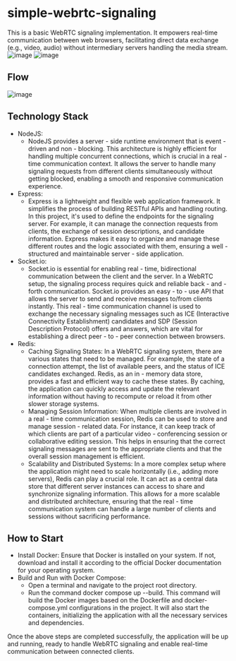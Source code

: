 # simple-webrtc-signaling
This is a basic WebRTC signaling implementation. It empowers real-time communication between web browsers, facilitating direct data exchange (e.g., video, audio) without intermediary servers handling the media stream.
![image](https://github.com/user-attachments/assets/762fc121-5b3f-45ef-b01c-b28a689d660a)
![image](https://github.com/user-attachments/assets/94ea9d5d-ae87-439d-a3a9-aa59e67f16af)

## Flow
![image](https://github.com/user-attachments/assets/6fbb2d29-f0ed-4c25-80ae-4b1fc2612d1c)


## Technology Stack
- NodeJS:
  - NodeJS provides a server - side runtime environment that is event - driven and non - blocking. This architecture is highly efficient for handling multiple concurrent connections, which is crucial in a real - time communication context. It allows the server to handle many signaling requests from different clients simultaneously without getting blocked, enabling a smooth and responsive communication experience.
- Express:
  - Express is a lightweight and flexible web application framework. It simplifies the process of building RESTful APIs and handling routing. In this project, it's used to define the endpoints for the signaling server. For example, it can manage the connection requests from clients, the exchange of session descriptions, and candidate information. Express makes it easy to organize and manage these different routes and the logic associated with them, ensuring a well - structured and maintainable server - side application.
- Socket.io: 
  - Socket.io is essential for enabling real - time, bidirectional communication between the client and the server. In a WebRTC setup, the signaling process requires quick and reliable back - and - forth communication. Socket.io provides an easy - to - use API that allows the server to send and receive messages to/from clients instantly. This real - time communication channel is used to exchange the necessary signaling messages such as ICE (Interactive Connectivity Establishment) candidates and SDP (Session Description Protocol) offers and answers, which are vital for establishing a direct peer - to - peer connection between browsers.
- Redis:
  - Caching Signaling States: In a WebRTC signaling system, there are various states that need to be managed. For example, the state of a connection attempt, the list of available peers, and the status of ICE candidates exchanged. Redis, as an in - memory data store, provides a fast and efficient way to cache these states. By caching, the application can quickly access and update the relevant information without having to recompute or reload it from other slower storage systems.
  - Managing Session Information: When multiple clients are involved in a real - time communication session, Redis can be used to store and manage session - related data. For instance, it can keep track of which clients are part of a particular video - conferencing session or collaborative editing session. This helps in ensuring that the correct signaling messages are sent to the appropriate clients and that the overall session management is efficient.
  - Scalability and Distributed Systems: In a more complex setup where the application might need to scale horizontally (i.e., adding more servers), Redis can play a crucial role. It can act as a central data store that different server instances can access to share and synchronize signaling information. This allows for a more scalable and distributed architecture, ensuring that the real - time communication system can handle a large number of clients and sessions without sacrificing performance.

## How to Start
- Install Docker: Ensure that Docker is installed on your system. If not, download and install it according to the official Docker documentation for your operating system.
- Build and Run with Docker Compose:
  - Open a terminal and navigate to the project root directory.
  - Run the command docker compose up --build. This command will build the Docker images based on the Dockerfile and docker-compose.yml configurations in the project. It will also start the containers, initializing the application with all the necessary services and dependencies.


Once the above steps are completed successfully, the application will be up and running, ready to handle WebRTC signaling and enable real-time communication between connected clients.
